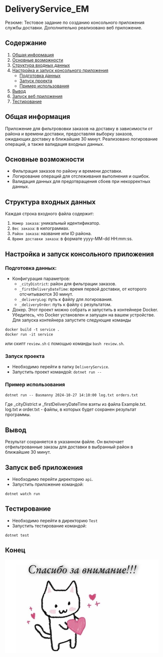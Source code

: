 # DeliveryService_EM

Резюме: Тестовое задание по созданию консольного приложения службы доставки. Дополнительно реализовано веб приложение.

## Содержание
1.  [Общая информация](#общая-информация)
2.  [Основные возможности](#основные-возможности)
3.  [Структура входных данных](#структура-входных-данных)
4.  [Настройка и запуск консольного приложения](#настройка-и-запуск-консольного-приложения)
    -   [Подготовка данных](#подготовка-данных)
    -   [Запуск проекта](#запуск-проекта)
    -   [Пример использования](#пример-использования)
5.  [Вывод](#вывод)
6.  [Запуск веб приложения](#запуск-веб-приложения)
7.  [Тестирование](#тестирование)


## Общая информация

Приложение для фильтрововки заказов на доставку в зависимости от района и времени доставки, предоставляя выборку заказов, ожидающих доставку в ближайшие 30 минут. Реализовано логирование операций, а также валидация входных данных.

## Основные возможности

- Фильтрация заказов по району и времени доставки.
- Логирование операций для отслеживания выполнения и ошибок.
- Валидация данных для предотвращения сбоев при некорректных данных.


## Структура входных данных

Каждая строка входного файла содержит:
1. `Номер заказа`: уникальный идентификатор.
2. `Вес заказа`: в килограммах.
3. `Район заказа`: название или ID района.
4. `Время доставки заказа`: в формате yyyy-MM-dd HH:mm:ss.

## Настройка и запуск консольного приложения

### Подготовка данных:

- Конфигурация параметров:
    * `_cityDistrict`: район для фильтрации заказов.
    * `_firstDeliveryDateTime`: время первой доставки, от которого отсчитываются 30 минут.
    * `_deliveryLog`: путь к файлу для логирования.
    * `_deliveryOrder`: путь к файлу с результатом.
- Докер. Этот проект можно собрать и запустить в контейнере Docker. Убедитесь, что Docker установлен и запущен на вашем устройстве. Для запуска контейнера запустите следующие команды 
```
docker build -t service .
docker run -it service
```
или скипт `review.sh` с помощью команды `bash review.sh`. 

### Запуск проекта

- Необходимо перейти в папку `DeliveryService`.
- Запустить проект командой: `dotnet run -- ` 


### Пример использования
```
dotnet run -- Basmanny 2024-10-27 14:10:00 log.txt orders.txt
```
    
Где _cityDistrict и _firstDeliveryDateTime взяты из файла Example.txt. log.txt и order.txt - файлы, в которых будет сохранен результат программы.

## Вывод

Результат сохраняется в указанном файле. Он включает отфильтрованные заказы для доставки в выбранный район в ближайшие 30 минут.

## Запуск веб приложения
- Необходимо перейти директорию `api`.
- Запустить приложение командой: 
```
dotnet watch run
```

## Тестирование

- Необходимо перейти в директорию `Test` 
- Запустить тестирование командой: 
```
dotnet test
```
## Конец

![thanks](img/thank_you.jpeg)